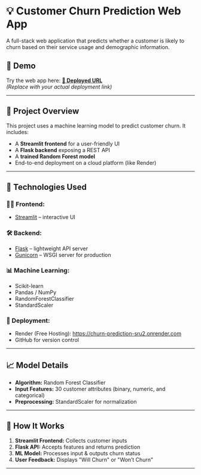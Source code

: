 # 💡 Customer Churn Prediction Web App

A full-stack web application that predicts whether a customer is likely to churn based on their service usage and demographic information.

## 🚀 Demo
Try the web app here: **[🔗 Deployed URL](https://your-deployment-link.com)**  
_(Replace with your actual deployment link)_

---

## 📌 Project Overview

This project uses a machine learning model to predict customer churn. It includes:
- A **Streamlit frontend** for a user-friendly UI
- A **Flask backend** exposing a REST API
- A **trained Random Forest model**
- End-to-end deployment on a cloud platform (like Render)

---

## 🧠 Technologies Used

### 👨‍💻 Frontend:
- [Streamlit](https://streamlit.io/) – interactive UI

### 🛠️ Backend:
- [Flask](https://flask.palletsprojects.com/) – lightweight API server
- [Gunicorn](https://gunicorn.org/) – WSGI server for production

### 📊 Machine Learning:
- Scikit-learn
- Pandas / NumPy
- RandomForestClassifier
- StandardScaler

### 🔗 Deployment:
- Render (Free Hosting): https://churn-prediction-sru2.onrender.com
- GitHub for version control

---

## 📈 Model Details
- **Algorithm:** Random Forest Classifier
- **Input Features:** 30 customer attributes (binary, numeric, and categorical)
- **Preprocessing:** StandardScaler for normalization

---

## 🧪 How It Works

1. **Streamlit Frontend:** Collects customer inputs
2. **Flask API:** Accepts features and returns prediction
3. **ML Model:** Processes input & outputs churn status
4. **User Feedback:** Displays "Will Churn" or "Won’t Churn"

---

